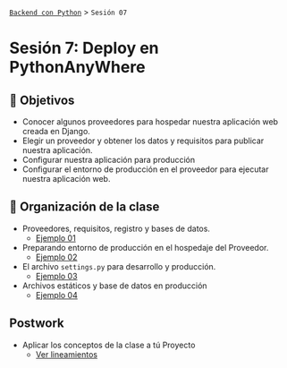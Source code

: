 [`Backend con Python`](../Readme.md) > `Sesión 07`
# Sesión 7: Deploy en PythonAnyWhere

## :dart: Objetivos

- Conocer algunos proveedores para hospedar nuestra aplicación web creada en Django.
- Elegir un proveedor y obtener los datos y requisitos para publicar nuestra aplicación.
- Configurar nuestra aplicación para producción
- Configurar el entorno de producción en el proveedor para ejecutar nuestra aplicación web.

## 📂 Organización de la clase

 - Proveedores, requisitos, registro y bases de datos.
   - [Ejemplo 01](Ejemplo-01)
 - Preparando entorno de producción en el hospedaje del Proveedor.
   - [Ejemplo 02](Ejemplo-02)
 - El archivo `settings.py` para desarrollo y producción.
   - [Ejemplo 03](Ejemplo-03)
 - Archivos estáticos y base de datos en producción
   - [Ejemplo 04](Ejemplo-04)

## Postwork
 - Aplicar los conceptos de la clase a tú Proyecto
   - [Ver lineamientos](Postwork)
